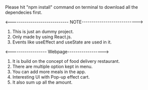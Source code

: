 Please hit "npm install" command on terminal to download all the dependecies first.

<----------------------------- NOTE---------------------------->

1. This is just an dummy project.
2. Only made by using React.js.
3. Events like useEffect and useState are used in it. 


<------------------ Webpage------------------>

1. It is build on the concept of food delivery restaurant.
2. There are multiple option kept in menu.
3. You can add more meals in the app.
4. Interesting UI with Pop-up effect cart.
6. It also sum up all the amount.
